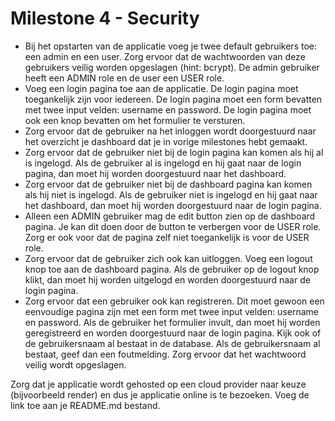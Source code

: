 # Milestone 4 - Security

- Bij het opstarten van de applicatie voeg je twee default gebruikers toe: een admin en een user. Zorg ervoor dat de wachtwoorden van deze gebruikers veilig worden opgeslagen (hint: bcrypt). De admin gebruiker heeft een ADMIN role en de user een USER role.
- Voeg een login pagina toe aan de applicatie. De login pagina moet toegankelijk zijn voor iedereen. De login pagina moet een form bevatten met twee input velden: username en password. De login pagina moet ook een knop bevatten om het formulier te versturen.
- Zorg ervoor dat de gebruiker na het inloggen wordt doorgestuurd naar het overzicht je dashboard dat je in vorige milestones hebt gemaakt.
- Zorg ervoor dat de gebruiker niet bij de login pagina kan komen als hij al is ingelogd. Als de gebruiker al is ingelogd en hij gaat naar de login pagina, dan moet hij worden doorgestuurd naar het dashboard.
- Zorg ervoor dat de gebruiker niet bij de dashboard pagina kan komen als hij niet is ingelogd. Als de gebruiker niet is ingelogd en hij gaat naar het dashboard, dan moet hij worden doorgestuurd naar de login pagina.
- Alleen een ADMIN gebruiker mag de edit button zien op de dashboard pagina. Je kan dit doen door de button te verbergen voor de USER role. Zorg er ook voor dat de pagina zelf niet toegankelijk is voor de USER role.
- Zorg ervoor dat de gebruiker zich ook kan uitloggen. Voeg een logout knop toe aan de dashboard pagina. Als de gebruiker op de logout knop klikt, dan moet hij worden uitgelogd en worden doorgestuurd naar de login pagina.
- Zorg ervoor dat een gebruiker ook kan registreren. Dit moet gewoon een eenvoudige pagina zijn met een form met twee input velden: username en password. Als de gebruiker het formulier invult, dan moet hij worden geregistreerd en worden doorgestuurd naar de login pagina. Kijk ook of de gebruikersnaam al bestaat in de database. Als de gebruikersnaam al bestaat, geef dan een foutmelding. Zorg ervoor dat het wachtwoord veilig wordt opgeslagen.

Zorg dat je applicatie wordt gehosted op een cloud provider naar keuze (bijvoorbeeld render) en dus je applicatie online is te bezoeken. Voeg de link toe aan je README.md bestand.